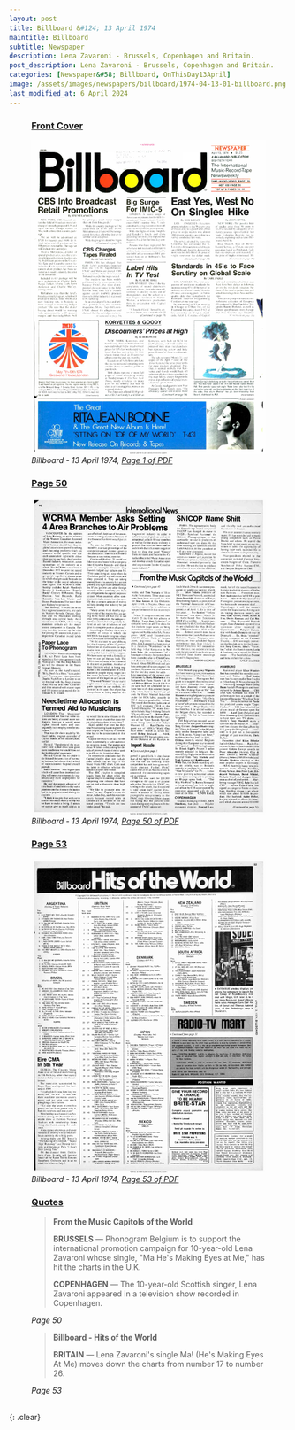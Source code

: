 ```yaml
---
layout: post
title: Billboard &#124; 13 April 1974
maintitle: Billboard
subtitle: Newspaper
description: Lena Zavaroni - Brussels, Copenhagen and Britain.
post_description: Lena Zavaroni - Brussels, Copenhagen and Britain.
categories: [Newspaper&#58; Billboard, OnThisDay13April]
image: /assets/images/newspapers/billboard/1974-04-13-01-billboard.png
last_modified_at: 6 April 2024
---
```


<figure class="fig1">
<h3 id="infobox1"><a href="#infobox1">Front Cover</a></h3>
<a href="/assets/images/newspapers/billboard/1974-04-13-01-billboard.png"><img src="/assets/images/newspapers/billboard/1974-04-13-01-billboard.png" class="full-width zoom-in" /></a>
<cite>Billboard - 13 April 1974, <a class="external-link" href="https://www.worldradiohistory.com/Archive-All-Music/Billboard/70s/1974/Billboard%201974-04-13.pdf">Page 1 of PDF</a></cite>
</figure>

<figure class="fig2">
<h3 id="infobox2"><a href="#infobox2">Page 50</a></h3>
<a href="/assets/images/newspapers/billboard/1974-04-13-50-billboard.png"><img src="/assets/images/newspapers/billboard/1974-04-13-50-billboard.png" class="full-width zoom-in" /></a>
<cite>Billboard - 13 April 1974, <a class="external-link" href="https://www.worldradiohistory.com/Archive-All-Music/Billboard/70s/1974/Billboard%201974-04-13.pdf#page=50">Page 50 of PDF</a></cite>
</figure>

<figure class="fig1">
<h3 id="infobox3"><a href="#infobox3">Page 53</a></h3>
<a href="/assets/images/newspapers/billboard/1974-04-13-53-billboard.png"><img src="/assets/images/newspapers/billboard/1974-04-13-53-billboard.png" class="full-width zoom-in" /></a>
<cite>Billboard - 13 April 1974, <a class="external-link" href="https://www.worldradiohistory.com/Archive-All-Music/Billboard/70s/1974/Billboard%201974-04-13.pdf#page=53">Page 53 of PDF</a></cite>
</figure>

<figure class="fig2">
<h3 id="infobox4"><a href="#infobox4">Quotes</a></h3>
<blockquote>
<p><strong>From the Music Capitols of the World</strong></p>
<p><strong>BRUSSELS</strong> &#8212; Phonogram Belgium is to support the international promotion campaign for 10-year-old Lena Zavaroni whose single, "Ma He's Making Eyes at Me," has hit the charts in the U.K.</p>
<p><strong>COPENHAGEN</strong> &#8212; The 10-year-old Scottish singer, Lena Zavaroni appeared in a television show recorded in Copenhagen.</p>
</blockquote>
<cite>Page 50</cite>
<blockquote>
<p><strong>Billboard - Hits of the World</strong></p>
<p><strong>BRITAIN</strong> &#8212; Lena Zavaroni's single Ma! (He's Making Eyes At Me) moves down the charts from number 17 to number 26.</p>
</blockquote>
<cite>Page 53</cite>
</figure>

<br />{: .clear}

